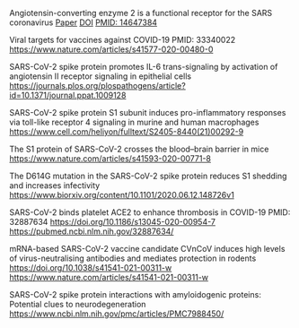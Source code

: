 Angiotensin-converting enzyme 2 is a functional receptor for the SARS coronavirus
[Paper](https://www.nature.com/articles/nature02145.pdf) [DOI](https://doi.org/10.1038/nature02145) [PMID: 14647384](https://pubmed.ncbi.nlm.nih.gov/14647384/)

Viral targets for vaccines against COVID-19
PMID: 33340022
https://www.nature.com/articles/s41577-020-00480-0

SARS-CoV-2 spike protein promotes IL-6 trans-signaling by activation of angiotensin II receptor signaling in epithelial cells
https://journals.plos.org/plospathogens/article?id=10.1371/journal.ppat.1009128

SARS-CoV-2 spike protein S1 subunit induces pro-inflammatory responses via toll-like receptor 4 signaling in murine and human macrophages
https://www.cell.com/heliyon/fulltext/S2405-8440(21)00292-9

The S1 protein of SARS-CoV-2 crosses the blood–brain barrier in mice
https://www.nature.com/articles/s41593-020-00771-8

The D614G mutation in the SARS-CoV-2 spike protein reduces S1 shedding and increases infectivity
https://www.biorxiv.org/content/10.1101/2020.06.12.148726v1

SARS-CoV-2 binds platelet ACE2 to enhance thrombosis in COVID-19
PMID: 32887634
https://doi.org/10.1186/s13045-020-00954-7
https://pubmed.ncbi.nlm.nih.gov/32887634/


mRNA-based SARS-CoV-2 vaccine candidate CVnCoV induces high levels of virus-neutralising antibodies and mediates protection in rodents
https://doi.org/10.1038/s41541-021-00311-w
https://www.nature.com/articles/s41541-021-00311-w


SARS-CoV-2 spike protein interactions with amyloidogenic proteins: Potential clues to neurodegeneration
https://www.ncbi.nlm.nih.gov/pmc/articles/PMC7988450/

